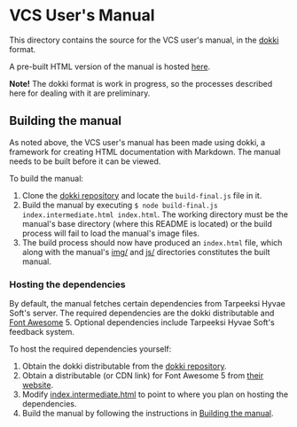 # VCS User's Manual

This directory contains the source for the VCS user's manual, in the [dokki](https://github.com/leikareipa/dokki/) format.

A pre-built HTML version of the manual is hosted [here](https://www.tarpeeksihyvaesoft.com/vcs/docs/user-manual/).

**Note!** The dokki format is work in progress, so the processes described here for dealing with it are preliminary.

## Building the manual

As noted above, the VCS user's manual has been made using dokki, a framework for creating HTML documentation with Markdown. The manual needs to be built before it can be viewed.

To build the manual:

1. Clone the [dokki repository](https://github.com/leikareipa/dokki/) and locate the `build-final.js` file in it.
2. Build the manual by executing `$ node build-final.js index.intermediate.html index.html`. The working directory must be the manual's base directory (where this README is located) or the build process will fail to load the manual's image files.
3. The build process should now have produced an `index.html` file, which along with the manual's [img/](./img/) and [js/](./js/) directories constitutes the built manual.

### Hosting the dependencies

By default, the manual fetches certain dependencies from Tarpeeksi Hyvae Soft's server. The required dependencies are the dokki distributable and [Font Awesome](https://fontawesome.com/) 5. Optional dependencies include Tarpeeksi Hyvae Soft's feedback system.

To host the required dependencies yourself:

1. Obtain the dokki distributable from the [dokki repository](https://github.com/leikareipa/dokki/).
2. Obtain a distributable (or CDN link) for Font Awesome 5 from [their website](https://fontawesome.com/).
3. Modify [index.intermediate.html](./index.intermediate.html) to point to where you plan on hosting the dependencies.
4. Build the manual by following the instructions in [Building the manual](#building-the-manual).
